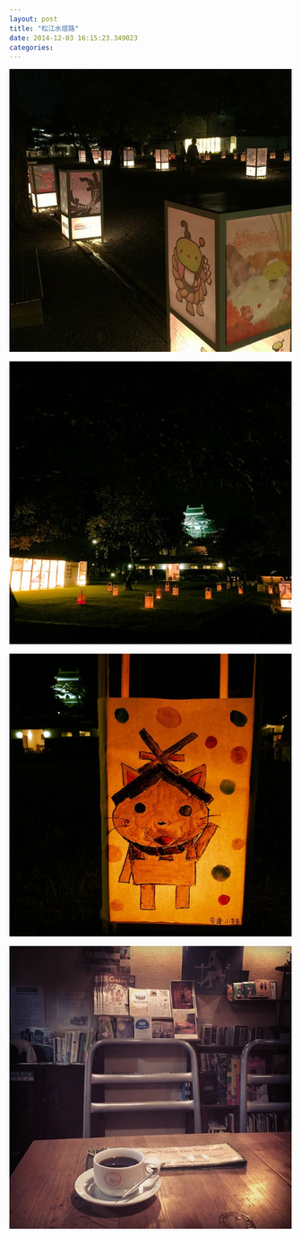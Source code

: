 ```yaml
---
layout: post
title: "松江水燈路"
date: 2014-12-03 16:15:23.349023
categories: 
---
```


![](/assets/images/201410/10684137_750576495007906_49533795_n.jpg)

![](/assets/images/201410/10693379_1475754222695101_1725669426_n.jpg)

![](/assets/images/201410/1390264_823776197643769_2064557564_n.jpg)

![](/assets/images/201410/10706747_1557616714467376_1874222079_n.jpg)


